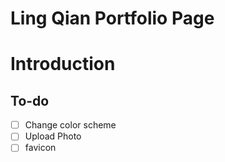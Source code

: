Ling Qian Portfolio Page
========================

# Introduction

## To-do

- [ ] Change color scheme
- [ ] Upload Photo
- [ ] favicon
